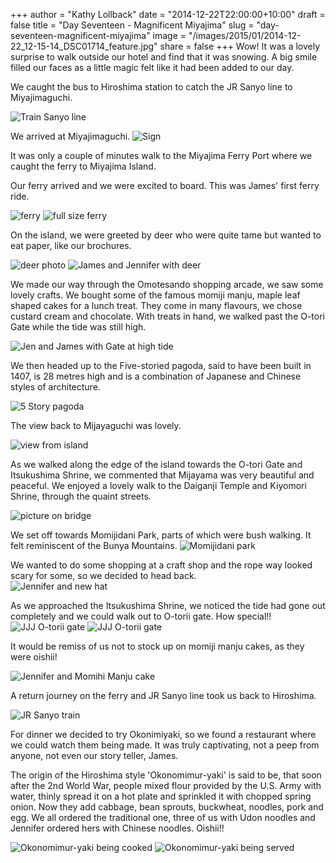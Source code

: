+++
author = "Kathy Lollback"
date = "2014-12-22T22:00:00+10:00"
draft = false
title = "Day Seventeen - Magnificent Miyajima"
slug = "day-seventeen-magnificent-miyajima"
image = "/images/2015/01/2014-12-22_12-15-14_DSC01714_feature.jpg"
share = false
+++
Wow! It was a lovely surprise to walk outside our hotel and find that it was snowing. A big smile filled our faces as a little magic felt like it had been added to our day.

We caught the bus to Hiroshima station to catch the JR Sanyo line to Miyajimaguchi.

![Train Sanyo line ](/images/2015/01/2014-12-22_11-13-17_IMG_8063.jpg)

We arrived at Miyajimaguchi.
![Sign](/images/2015/01/2014-12-22_11-48-45_IMG_8065.jpg)

It was only a couple of minutes walk to the Miyajima Ferry Port where we caught the ferry to Miyajima Island.

Our ferry arrived and we were excited to board. This was James' first ferry ride.

![ferry](/images/2015/01/2014-12-22_12-04-13_IMG_4380.jpg)
![full size ferry](/images/2015/01/2014-12-22_12-22-24_IMG_4393.jpg)


On the island, we were greeted by deer who were quite tame but wanted to eat paper, like our brochures.

![deer photo](/images/2015/01/2014-12-22_12-43-30_IMG_4403.jpg)
![James and Jennifer with deer](/images/2015/01/2014-12-22_13-25-10_IMG_4446.jpg)

We made our way through the Omotesando shopping arcade, we saw some lovely crafts.  We bought some of the famous momiji manju, maple leaf shaped cakes for a lunch treat. They come in many flavours, we chose custard cream and chocolate. With treats in hand, we walked past the O-tori Gate while the tide was still high.

![Jen and James with Gate at high tide](/images/2015/01/2014-12-22_13-17-28_DSC01722.jpg)

We then headed up to the Five-storied pagoda, said to have been built in 1407, is 28 metres high and is a combination of Japanese and Chinese styles of architecture.

![5 Story pagoda](/images/2015/01/2014-12-22_13-28-32_DSC01726.jpg)

The view back to Mijayaguchi was lovely.

![view from island](/images/2015/01/2014-12-22_13-57-36_DSC01728.jpg)

As we walked along the edge of the island towards the O-tori Gate and Itsukushima Shrine, we commented that Mijayama was very beautiful and peaceful.  We enjoyed a lovely walk to the Daiganji Temple and Kiyomori Shrine, through the quaint streets.   

![picture on bridge](/images/2015/01/2014-12-22_14-28-25_IMG_4463.jpg)

We set off towards Momijidani Park, parts of which were bush walking. It felt reminiscent of the Bunya Mountains.
![Momijidani park](/images/2015/01/2014-12-22_14-48-47_IMG_8089.jpg)

We wanted to do some shopping at a craft shop and the rope way looked scary for some, so we decided to head back.  
![Jennifer and new hat](/images/2015/01/2014-12-22_15-10-10_IMG_8104.jpg)

As we approached the Itsukushima Shrine, we noticed the tide had gone out completely and we could walk out to O-torii gate. How special!!
![JJJ O-torii gate](/images/2015/01/2014-12-22_15-48-10_DSC01729.JPG)
![JJJ O-torii gate](/images/2015/01/2014-12-22_15-59-58_IMG_4473.jpg)

It would be remiss of us not to stock up on momiji manju cakes, as they were oishii!

![Jennifer and Momihi Manju cake](/images/2015/01/2014-12-22_16-11-40_IMG_4478.jpg)

A return journey on the ferry and JR Sanyo line took us back to Hiroshima. 

![JR Sanyo train](/images/2015/01/2014-12-22_17-00-08_IMG_8114.jpg)

For dinner we decided to try Okonimiyaki, so we found a restaurant where we could watch them being made. It was truly captivating, not a peep from anyone, not even our story teller, James.

The origin of the Hiroshima style 'Okonomimur-yaki' is said to be, that soon after the 2nd World War, people mixed flour provided by the U.S. Army with water, thinly spread it on a hot plate and sprinkled it with chopped spring onion. Now they add cabbage, bean sprouts, buckwheat, noodles, pork and egg. We all ordered the traditional one, three of us with Udon noodles and Jennifer ordered hers with Chinese noodles. Oishii!!

![Okonomimur-yaki being cooked](/images/2015/01/2014-12-22_18-08-58_IMG_4484.jpg)
![Okonomimur-yaki being served](/images/2015/01/2014-12-22_18-16-34_DSC01748.jpg)


